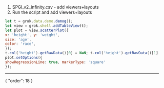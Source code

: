 1. SPGI_v2_infinity.csv - add viewers+layouts
2. Run the script and add viewers+layouts


```js
let t = grok.data.demo.demog();
let view = grok.shell.addTableView(t);
let plot = view.scatterPlot({
x: 'height', y: 'weight',
size: 'age',
color: 'race',
});
t.col('height').getRawData()[0] = NaN; t.col('height').getRawData()[1] = Infinity;
plot.setOptions({
showRegressionLine: true, markerType: 'square'
});
```

---
{
  "order": 18
}
